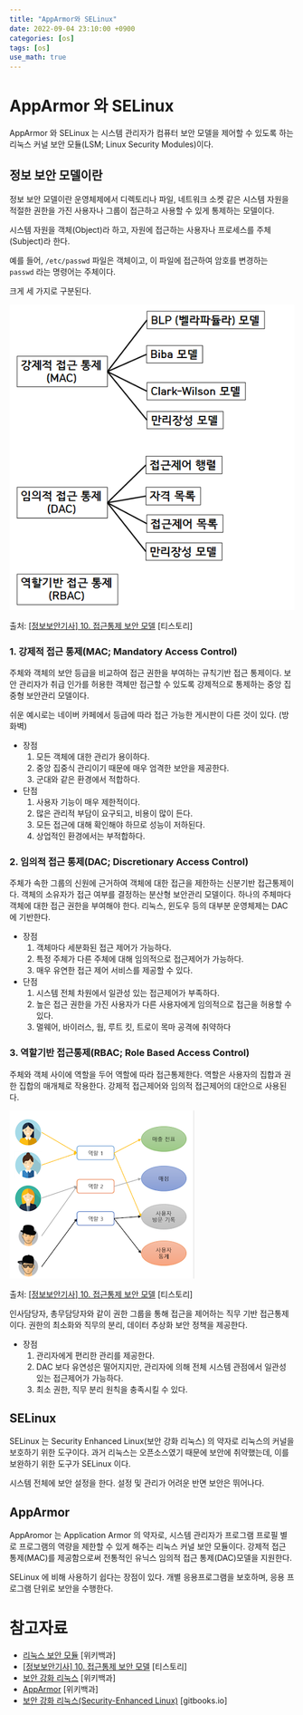 ```yaml
---
title: "AppArmor와 SELinux"
date: 2022-09-04 23:10:00 +0900
categories: [os]
tags: [os]
use_math: true
---
```


# AppArmor 와 SELinux

AppArmor 와 SELinux 는 시스템 관리자가 컴퓨터 보안 모델을 제어할 수 있도록 하는 리눅스 커널 보안 모듈(LSM; Linux Security Modules)이다.

## 정보 보안 모델이란

정보 보안 모델이란 운영체제에서 디렉토리나 파일, 네트워크 소켓 같은 시스템 자원을 적절한 권한을 가진 사용자나 그룹이 접근하고 사용할 수 있게 통제하는 모델이다.

시스템 자원을 객체(Object)라 하고, 자원에 접근하는 사용자나 프로세스를 주체(Subject)라 한다.

예를 들어, `/etc/passwd` 파일은 객체이고, 이 파일에 접근하여 암호를 변경하는 `passwd` 라는 명령어는 주체이다. 

크게 세 가지로 구분된다.

![1](/assets/images/2022-09-04-AppArmor-and-SELinux/1.png)

출처: [[정보보안기사] 10. 접근통제 보안 모델](https://peemangit.tistory.com/191) [티스토리]

### 1. 강제적 접근 통제(MAC; Mandatory Access Control)

주체와 객체의 보안 등급을 비교하여 접근 권한을 부여하는 규칙기반 접근 통제이다. 보안 관리자가 취급 인가를 허용한 객체만 접근할 수 있도록 강제적으로 통제하는 중앙 집중형 보안관리 모델이다.

쉬운 예시로는 네이버 카페에서 등급에 따라 접근 가능한 게시판이 다른 것이 있다. (방화벽)

- 장점
    1. 모든 객체에 대한 관리가 용이하다.
    2. 중앙 집중식 관리이기 때문에 매우 엄격한 보안을 제공한다.
    3. 군대와 같은 환경에서 적합하다.
- 단점
    1. 사용자 기능이 매우 제한적이다.
    2. 많은 관리적 부담이 요구되고, 비용이 많이 든다.
    3. 모든 접근에 대해 확인해야 하므로 성능이 저하된다.
    4. 상업적인 환경에서는 부적합하다.

### 2. 임의적 접근 통제(DAC; Discretionary Access Control)

주체가 속한 그룹의 신원에 근거하여 객체에 대한 접근을 제한하는 신분기반 접근통제이다. 객체의 소유자가 접근 여부를 결정하는 분산형 보안관리 모델이다. 하나의 주체마다 객체에 대한 접근 권한을 부여해야 한다. 리눅스, 윈도우 등의 대부분 운영체제는 DAC 에 기반한다.

- 장점
    1. 객체마다 세분화된 접근 제어가 가능하다.
    2. 특정 주체가 다른 주체에 대해 임의적으로 접근제어가 가능하다.
    3. 매우 유연한 접근 제어 서비스를 제공할 수 있다.
- 단점
    1. 시스템 전체 차원에서 일관성 있는 접근제어가 부족하다.
    2. 높은 접근 권한을 가진 사용자가 다른 사용자에게 임의적으로 접근을 허용할 수 있다.
    3. 멀웨어, 바이러스, 웜, 루트 킷, 트로이 목마 공격에 취약하다

### 3. 역할기반 접근통제(RBAC; Role Based Access Control)

주체와 객체 사이에 역할을 두어 역할에 따라 접근통제한다. 역할은 사용자의 집합과 권한 집합의 매개체로 작용한다. 강제적 접근제어와 임의적 접근제어의 대안으로 사용된다.

![2](/assets/images/2022-09-04-AppArmor-and-SELinux/2.png)

출처: [[정보보안기사] 10. 접근통제 보안 모델](https://peemangit.tistory.com/191) [티스토리]

인사담당자, 총무담당자와 같이 권한 그룹을 통해 접근을 제어하는 직무 기반 접근통제이다. 권한의 최소화와 직무의 분리, 데이터 추상화 보안 정책을 제공한다.

- 장점
    1. 관리자에게 편리한 관리를 제공한다.
    2. DAC 보다 유연성은 떨어지지만, 관리자에 의해 전체 시스템 관점에서 일관성 있는 접근제어가 가능하다.
    3. 최소 권한, 직무 분리 원칙을 충족시킬 수 있다.

## SELinux

SELinux 는 Security Enhanced Linux(보안 강화 리눅스) 의 약자로 리눅스의 커널을 보호하기 위한 도구이다. 과거 리눅스는 오픈소스였기 때문에 보안에 취약했는데, 이를 보완하기 위한 도구가 SELinux 이다.

시스템 전체에 보안 설정을 한다. 설정 및 관리가 어려운 반면 보안은 뛰어나다. 

## AppArmor

AppAromor 는 Application Armor 의 약자로, 시스템 관리자가 프로그램 프로필 별로 프로그램의 역량을 제한할 수 있게 해주는 리눅스 커널 보안 모듈이다. 강제적 접근 통제(MAC)를 제공함으로써 전통적인 유닉스 임의적 접근 통제(DAC)모델을 지원한다.

SELinux 에 비해 사용하기 쉽다는 장점이 있다. 개별 응용프로그램을 보호하며, 응용 프로그램 단위로 보안을 수행한다.

# 참고자료

- [리눅스 보안 모듈](https://ko.wikipedia.org/wiki/%EB%A6%AC%EB%88%85%EC%8A%A4_%EB%B3%B4%EC%95%88_%EB%AA%A8%EB%93%88) [위키백과]
- [[정보보안기사] 10. 접근통제 보안 모델](https://peemangit.tistory.com/191) [티스토리]
- [보안 강화 리눅스](https://ko.wikipedia.org/wiki/%EB%B3%B4%EC%95%88_%EA%B0%95%ED%99%94_%EB%A6%AC%EB%88%85%EC%8A%A4) [위키백과]
- [AppArmor](https://ko.wikipedia.org/wiki/AppArmor) [위키백과]
- [보안 강화 리눅스(Security-Enhanced Linux)](https://lesstif.gitbooks.io/web-service-hardening/content/selinux.html) [gitbooks.io]